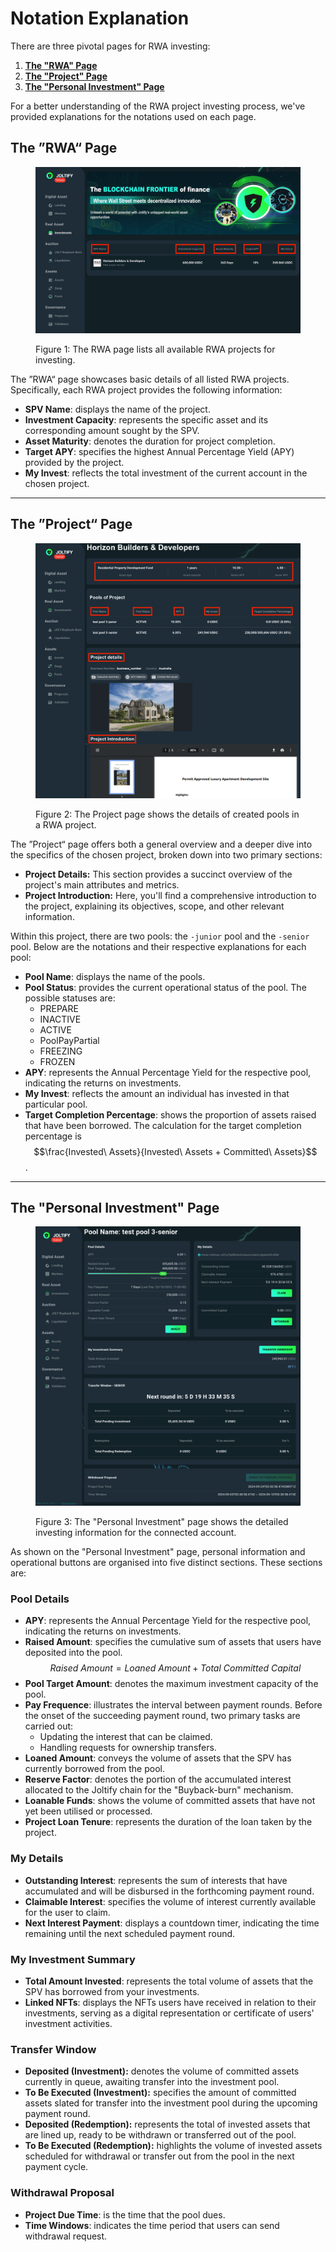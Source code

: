 # Notation Explanation

There are three pivotal pages for RWA investing:

1. [**The "RWA" Page**](./)
2. [**The "Project" Page**](notation-explanation.md#the-project-page)
3. [**The "Personal Investment" Page**](notation-explanation.md#the-personal-investment-page)

For a better understanding of the RWA project investing process, we've provided explanations for the notations used on each page.

## The ”RWA“ Page

<figure><img src="../../.gitbook/assets/rwa1.png" alt=""><figcaption><p>Figure 1: The RWA page lists all available RWA projects for investing.</p></figcaption></figure>

The ”RWA“ page showcases basic details of all listed RWA projects. Specifically, each RWA project provides the following information:

* **SPV Name**: displays the name of the project.
* **Investment Capacity**: represents the specific asset and its corresponding amount sought by the SPV.
* **Asset Maturity**: denotes the duration for project completion.
* **Target APY**: specifies the highest Annual Percentage Yield (APY) provided by the project.
* **My Invest**: reflects the total investment of the current account in the chosen project.

***

## &#x20;The ”Project“ Page

<figure><img src="../../.gitbook/assets/rwa2 (1).png" alt=""><figcaption><p>Figure 2: The Project page shows the details of created pools in a RWA project.</p></figcaption></figure>

The ”Project“ page offers both a general overview and a deeper dive into the specifics of the chosen project, broken down into two primary sections:

* **Project Details:** This section provides a succinct overview of the project's main attributes and metrics.
* **Project Introduction:** Here, you'll find a comprehensive introduction to the project, explaining its objectives, scope, and other relevant information.

Within this project, there are two pools: the `-junior` pool and the `-senior` pool. Below are the notations and their respective explanations for each pool:

* **Pool Name**: displays the name of the pools.
* **Pool Status**: provides the current operational status of the pool. The possible statuses are:
  * PREPARE
  * INACTIVE
  * ACTIVE
  * PoolPayPartial
  * FREEZING
  * FROZEN
* **APY**: represents the Annual Percentage Yield for the respective pool, indicating the returns on investments.
* **My Invest**: reflects the amount an individual has invested in that particular pool.
* **Target Completion Percentage**: shows the proportion of assets raised that have been borrowed. The calculation for the target completion percentage is $$\frac{Invested\ Assets}{Invested\ Assets + Committed\ Assets}$$.

***

## The "Personal Investment" Page

<figure><img src="../../.gitbook/assets/rwa3 (4).jpg" alt=""><figcaption><p>Figure 3: The "Personal Investment" page shows the detailed investing information for the connected account.</p></figcaption></figure>

As shown on the "Personal Investment" page, personal information and operational buttons are organised into five distinct sections. These sections are:

### Pool Details

* **APY**: represents the Annual Percentage Yield for the respective pool, indicating the returns on investments.
* **Raised Amount**: specifies the cumulative sum of assets that users have deposited into the pool.$$Raised\ Amount = Loaned\ Amount + Total\ Committed\ Capital$$
* **Pool Target Amount**: denotes the maximum investment capacity of the pool.
* **Pay Frequence**: illustrates the interval between payment rounds. Before the onset of the succeeding payment round, two primary tasks are carried out:
  * Updating the interest that can be claimed.
  * Handling requests for ownership transfers.
* **Loaned Amount**: conveys the volume of assets that the SPV has currently borrowed from the pool.
* **Reserve Factor**: denotes the portion of the accumulated interest allocated to the Joltify chain for the "Buyback-burn" mechanism.
* **Loanable Funds**: shows the volume of committed assets that have not yet been utilised or processed.
* **Project Loan Tenure**: represents the duration of the loan taken by the project.

### My Details

* **Outstanding Interest**: represents the sum of interests that have accumulated and will be disbursed in the forthcoming payment round.
* **Claimable Interest**: specifies the volume of interest currently available for the user to claim.
* **Next Interest Payment**: displays a countdown timer, indicating the time remaining until the next scheduled payment round.

### My Investment Summary

* **Total Amount Invested**:  represents the total volume of assets that the SPV has borrowed from your investments.
* **Linked NFTs**: displays the NFTs users have received in relation to their investments, serving as a digital representation or certificate of users' investment activities.

### Transfer Window

* **Deposited (Investment):** denotes the volume of committed assets currently in queue, awaiting transfer into the investment pool.
* **To Be Executed (Investment):** specifies the amount of committed assets slated for transfer into the investment pool during the upcoming payment round.
* **Deposited (Redemption):** represents the total of invested assets that are lined up, ready to be withdrawn or transferred out of the pool.
* **To Be Executed (Redemption):** highlights the volume of invested assets scheduled for withdrawal or transfer out from the pool in the next payment cycle.

### Withdrawal Proposal

* **Project Due Time**: is the time that the pool dues.
* **Time Windows**: indicates the time period that users can send withdrawal request.

